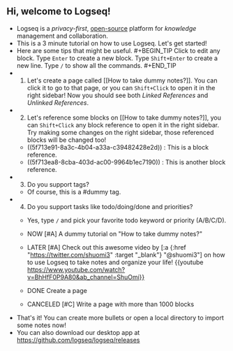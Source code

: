 ## Hi, welcome to Logseq!
- Logseq is a _privacy-first_, [open-source](https://github.com/logseq/logseq) platform for _knowledge_ management and collaboration.
- This is a 3 minute tutorial on how to use Logseq. Let's get started!
- Here are some tips that might be useful.
#+BEGIN_TIP
Click to edit any block.
Type `Enter` to create a new block.
Type `Shift+Enter` to create a new line.
Type `/` to show all the commands.
#+END_TIP
- 1. Let's create a page called [[How to take dummy notes?]]. You can click it to go to that page, or you can `Shift+Click` to open it in the right sidebar! Now you should see both _Linked References_ and _Unlinked References_.
- 2. Let's reference some blocks on [[How to take dummy notes?]], you can `Shift+Click` any block reference to open it in the right sidebar. Try making
some changes on the right sidebar, those referenced blocks will be changed too!
    - ((5f713e91-8a3c-4b04-a33a-c39482428e2d)) : This is a block reference.
    - ((5f713ea8-8cba-403d-ac00-9964b1ec7190)) : This is another block reference.
- 3. Do you support tags?
    - Of course, this is a #dummy tag.
- 4. Do you support tasks like todo/doing/done and priorities?
    - Yes, type `/` and pick your favorite todo keyword or priority (A/B/C/D).
    - NOW [#A] A dummy tutorial on "How to take dummy notes?"
    - LATER [#A] Check out this awesome video by [:a {:href "https://twitter.com/shuomi3" :target "_blank"} "@shuomi3"] on how to use Logseq to take notes and organize your life!
    {{youtube https://www.youtube.com/watch?v=BhHfF0P9A80&ab_channel=ShuOmi}}

    - DONE Create a page
    - CANCELED [#C] Write a page with more than 1000 blocks
- That's it! You can create more bullets or open a local directory to import some notes now!
- You can also download our desktop app at https://github.com/logseq/logseq/releases
